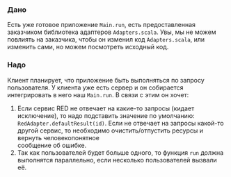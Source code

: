 ### Дано  
  
Есть уже готовое приложение `Main.run`, есть предоставленная заказчиком библиотека адаптеров `Adapters.scala`. Увы, мы  не можем повлиять на заказчика, чтобы он изменил код `Adapters.scala`, или изменить сами, но можем посмотреть исходный  код.  
  
### Надо  
  
Клиент планирует, что приложение быть выполняться по запросу пользователя. У клиента уже есть сервер и он собирается интегрировать в него наш `Main.run`. В связи с этим он хочет:  
  
1. Если сервис RED не отвечает на какие-то запросы (кидает исключение), то надо подставить значение по умолчанию: `RedAdapter.defaultResult(id)`.   Если не отвечает на запросы какой-то другой сервис, то необходимо очистить/отпустить ресурсы и вернуть человекопонятное  
сообщение об ошибке.  
1. Так как пользователей будет больше одного, то функция `run` должна выполнятся параллельно, если несколько  пользователей вызвали её.
